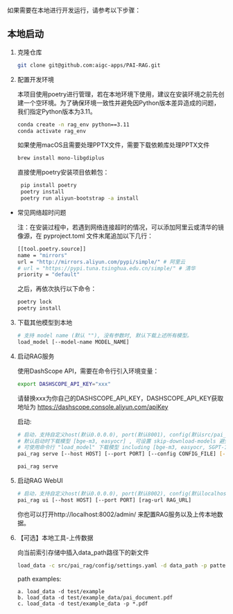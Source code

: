如果需要在本地进行开发运行，请参考以下步骤：

## 本地启动

1. 克隆仓库

   ```bash
   git clone git@github.com:aigc-apps/PAI-RAG.git
   ```

2. 配置开发环境

   本项目使用poetry进行管理，若在本地环境下使用，建议在安装环境之前先创建一个空环境。为了确保环境一致性并避免因Python版本差异造成的问题，我们指定Python版本为3.11。

   ```bash
   conda create -n rag_env python==3.11
   conda activate rag_env
   ```

   如果使用macOS且需要处理PPTX文件，需要下载依赖库处理PPTX文件

   ```bash
   brew install mono-libgdiplus
   ```

   直接使用poetry安装项目依赖包：

   ```bash
    pip install poetry
    poetry install
    poetry run aliyun-bootstrap -a install
   ```

- 常见网络超时问题

  注：在安装过程中，若遇到网络连接超时的情况，可以添加阿里云或清华的镜像源，在 pyproject.toml 文件末尾追加以下几行：

  ```bash
  [[tool.poetry.source]]
  name = "mirrors"
  url = "http://mirrors.aliyun.com/pypi/simple/" # 阿里云
  # url = "https://pypi.tuna.tsinghua.edu.cn/simple/" # 清华
  priority = "default"
  ```

  之后，再依次执行以下命令：

  ```bash
  poetry lock
  poetry install
  ```

3. 下载其他模型到本地

   ```bash
   # 支持 model name (默认 ""), 没有参数时, 默认下载上述所有模型。
   load_model [--model-name MODEL_NAME]
   ```

4. 启动RAG服务

   使用DashScope API，需要在命令行引入环境变量：

   ```bash
   export DASHSCOPE_API_KEY="xxx"
   ```

   请替换xxx为你自己的DASHSCOPE_API_KEY，DASHSCOPE_API_KEY获取地址为 https://dashscope.console.aliyun.com/apiKey

   启动:

   ```bash
   # 启动，支持自定义host(默认0.0.0.0), port(默认8001), config(默认src/pai_rag/config/settings.yaml), skip-download-models(不加为False)
   # 默认启动时下载模型 [bge-m3, easyocr] , 可设置 skip-download-models 避免启动时下载模型.
   # 可使用命令行 "load_model" 下载模型 including [bge-m3, easyocr, SGPT-125M-weightedmean-nli-bitfit, bge-large-zh-v1.5, bge-reranker-base, bge-reranker-large, paraphrase-multilingual-MiniLM-L12-v2, qwen_1.8b, text2vec-large-chinese]
   pai_rag serve [--host HOST] [--port PORT] [--config CONFIG_FILE] [--skip-download-models]
   ```

   ```bash
   pai_rag serve
   ```

5. 启动RAG WebUI

   ```bash
   # 启动，支持自定义host(默认0.0.0.0), port(默认8002), config(默认localhost:8001)
   pai_rag ui [--host HOST] [--port PORT] [rag-url RAG_URL]
   ```

   你也可以打开http://localhost:8002/admin/ 来配置RAG服务以及上传本地数据。

6. 【可选】本地工具-上传数据

   向当前索引存储中插入data_path路径下的新文件

   ```bash
   load_data -c src/pai_rag/config/settings.yaml -d data_path -p pattern
   ```

   path examples:

   ```
   a. load_data -d test/example
   b. load_data -d test/example_data/pai_document.pdf
   c. load_data -d test/example_data -p *.pdf

   ```
